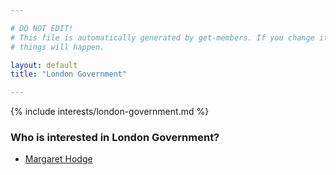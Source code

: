 ```yaml
---

# DO NOT EDIT!
# This file is automatically generated by get-members. If you change it, bad
# things will happen.

layout: default
title: "London Government"

---
```


{% include interests/london-government.md %}

### Who is interested in London Government?


* [Margaret Hodge](members/margaret-hodge.html)
